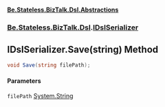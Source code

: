 #### [Be.Stateless.BizTalk.Dsl.Abstractions](README.md 'README')
### [Be.Stateless.BizTalk.Dsl](Be.Stateless.BizTalk.Dsl.md 'Be.Stateless.BizTalk.Dsl').[IDslSerializer](IDslSerializer.md 'Be.Stateless.BizTalk.Dsl.IDslSerializer')

## IDslSerializer.Save(string) Method

```csharp
void Save(string filePath);
```
#### Parameters

<a name='Be.Stateless.BizTalk.Dsl.IDslSerializer.Save(string).filePath'></a>

`filePath` [System.String](https://docs.microsoft.com/en-us/dotnet/api/System.String 'System.String')
